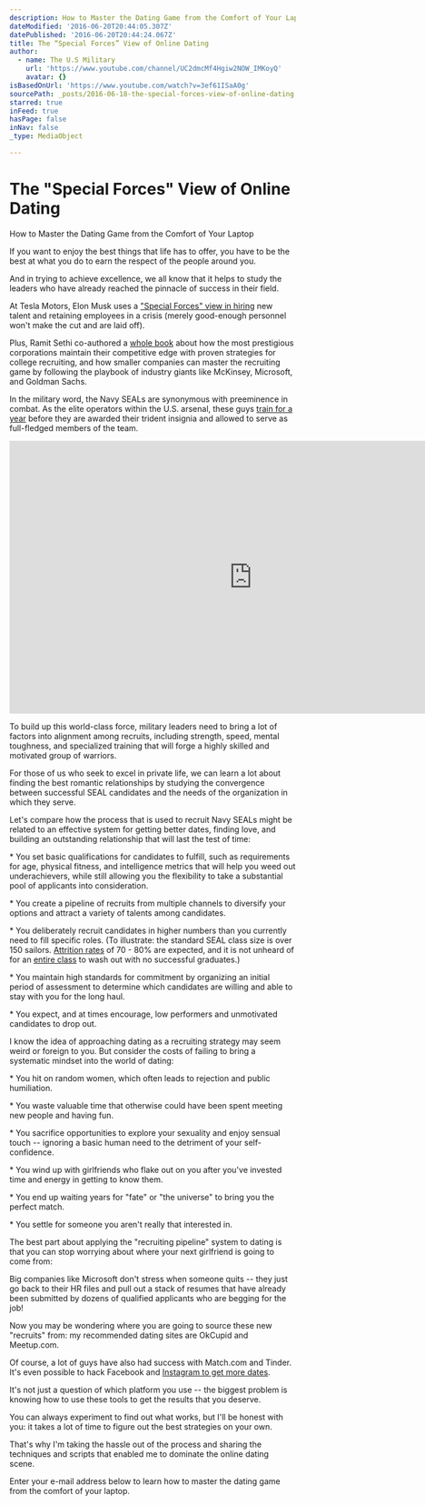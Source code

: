```yaml
---
description: How to Master the Dating Game from the Comfort of Your Laptop
dateModified: '2016-06-20T20:44:05.307Z'
datePublished: '2016-06-20T20:44:24.067Z'
title: The “Special Forces” View of Online Dating
author:
  - name: The U.S Military
    url: 'https://www.youtube.com/channel/UC2dmcMf4Hgiw2NOW_IMKoyQ'
    avatar: {}
isBasedOnUrl: 'https://www.youtube.com/watch?v=3ef61ISaA0g'
sourcePath: _posts/2016-06-18-the-special-forces-view-of-online-dating.md
starred: true
inFeed: true
hasPage: false
inNav: false
_type: MediaObject

---
```

# The "Special Forces" View of Online Dating

How to Master the Dating Game from the Comfort of Your Laptop

If you want to enjoy the best things that life has to offer, you have to be the best at what you do to earn the respect of the people around you.

And in trying to achieve excellence, we all know that it helps to study the leaders who have already reached the pinnacle of success in their field.

At Tesla Motors, Elon Musk uses a ["Special Forces" view in hiring][0] new talent and retaining employees in a crisis (merely good-enough personnel won't make the cut and are laid off).

Plus, Ramit Sethi co-authored a [whole book][1] about how the most prestigious corporations maintain their competitive edge with proven strategies for college recruiting, and how smaller companies can master the recruiting game by following the playbook of industry giants like McKinsey, Microsoft, and Goldman Sachs.

In the military word, the Navy SEALs are synonymous with preeminence in combat. As the elite operators within the U.S. arsenal, these guys [train for a year][2] before they are awarded their trident insignia and allowed to serve as full-fledged members of the team.

<iframe src="https://cdn.embedly.com/widgets/media.html?src=https%3A%2F%2Fwww.youtube.com%2Fembed%2F3ef61ISaA0g%3Ffeature%3Doembed&amp;url=http%3A%2F%2Fwww.youtube.com%2Fwatch%3Fv%3D3ef61ISaA0g&amp;image=https%3A%2F%2Fi.ytimg.com%2Fvi%2F3ef61ISaA0g%2Fhqdefault.jpg&amp;key=b7d04c9b404c499eba89ee7072e1c4f7&amp;type=text%2Fhtml&amp;schema=youtube" width="854" height="480" scrolling="no" frameborder="0" allowfullscreen="" style=""></iframe>

To build up this world-class force, military leaders need to bring a lot of factors into alignment among recruits, including strength, speed, mental toughness, and specialized training that will forge a highly skilled and motivated group of warriors.

For those of us who seek to excel in private life, we can learn a lot about finding the best romantic relationships by studying the convergence between successful SEAL candidates and the needs of the organization in which they serve.

Let's compare how the process that is used to recruit Navy SEALs might be related to an effective system for getting better dates, finding love, and building an outstanding relationship that will last the test of time:

\* You set basic qualifications for candidates to fulfill, such as requirements for age, physical fitness, and intelligence metrics that will help you weed out underachievers, while still allowing you the flexibility to take a substantial pool of applicants into consideration.

\* You create a pipeline of recruits from multiple channels to diversify your options and attract a variety of talents among candidates.

\* You deliberately recruit candidates in higher numbers than you currently need to fill specific roles. (To illustrate: the standard SEAL class size is over 150 sailors. [Attrition rates][3] of 70 - 80% are expected, and it is not unheard of for an [entire class][4] to wash out with no successful graduates.)

\* You maintain high standards for commitment by organizing an initial period of assessment to determine which candidates are willing and able to stay with you for the long haul.

\* You expect, and at times encourage, low performers and unmotivated candidates to drop out.

I know the idea of approaching dating as a recruiting strategy may seem weird or foreign to you. But consider the costs of failing to bring a systematic mindset into the world of dating:

\* You hit on random women, which often leads to rejection and public humiliation.

\* You waste valuable time that otherwise could have been spent meeting new people and having fun.

\* You sacrifice opportunities to explore your sexuality and enjoy sensual touch -- ignoring a basic human need to the detriment of your self-confidence.

\* You wind up with girlfriends who flake out on you after you've invested time and energy in getting to know them.

\* You end up waiting years for "fate" or "the universe" to bring you the perfect match.

\* You settle for someone you aren't really that interested in.

The best part about applying the "recruiting pipeline" system to dating is that you can stop worrying about where your next girlfriend is going to come from:

Big companies like Microsoft don't stress when someone quits -- they just go back to their HR files and pull out a stack of resumes that have already been submitted by dozens of qualified applicants who are begging for the job!

Now you may be wondering where you are going to source these new "recruits" from: my recommended dating sites are OkCupid and Meetup.com.

Of course, a lot of guys have also had success with Match.com and Tinder. It's even possible to hack Facebook and [Instagram to get more dates][5].

It's not just a question of which platform you use -- the biggest problem is knowing how to use these tools to get the results that you deserve.

You can always experiment to find out what works, but I'll be honest with you: it takes a lot of time to figure out the best strategies on your own.

That's why I'm taking the hassle out of the process and sharing the techniques and scripts that enabled me to dominate the online dating scene.

Enter your e-mail address below to learn how to master the dating game from the comfort of your laptop.

[0]: http://www.autoblog.com/2012/09/06/elon-musk-at-tesla-youre-choosing-to-be-the-equivalent-of-sp/
[1]: https://www.amazon.com/Recruit-Die-Business-Beat-YoungTalent/dp/1591842166
[2]: https://en.wikipedia.org/wiki/United_States_Navy_SEAL_selection_and_training "To earn the SEAL Trident"
[3]: http://navyseals.com/seal-training-tips/first-phase/ "Navy SEAL Training -- Attrition"
[4]: http://www.socnet.com/archive/index.php/t-907.html
[5]: http://www.askmen.com/dating/dating_advice/flirting-on-instagram.html "Flirting on Instagram"